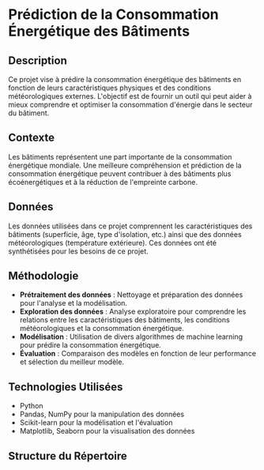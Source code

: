 # Prédiction de la Consommation Énergétique des Bâtiments

## Description
Ce projet vise à prédire la consommation énergétique des bâtiments en fonction de leurs caractéristiques physiques et des conditions météorologiques externes. L'objectif est de fournir un outil qui peut aider à mieux comprendre et optimiser la consommation d'énergie dans le secteur du bâtiment.

## Contexte
Les bâtiments représentent une part importante de la consommation énergétique mondiale. Une meilleure compréhension et prédiction de la consommation énergétique peuvent contribuer à des bâtiments plus écoénergétiques et à la réduction de l'empreinte carbone.

## Données
Les données utilisées dans ce projet comprennent les caractéristiques des bâtiments (superficie, âge, type d'isolation, etc.) ainsi que des données météorologiques (température extérieure). Ces données ont été synthétisées pour les besoins de ce projet.

## Méthodologie
- **Prétraitement des données** : Nettoyage et préparation des données pour l'analyse et la modélisation.
- **Exploration des données** : Analyse exploratoire pour comprendre les relations entre les caractéristiques des bâtiments, les conditions météorologiques et la consommation énergétique.
- **Modélisation** : Utilisation de divers algorithmes de machine learning pour prédire la consommation énergétique.
- **Évaluation** : Comparaison des modèles en fonction de leur performance et sélection du meilleur modèle.

## Technologies Utilisées
- Python
- Pandas, NumPy pour la manipulation des données
- Scikit-learn pour la modélisation et l'évaluation
- Matplotlib, Seaborn pour la visualisation des données

## Structure du Répertoire
